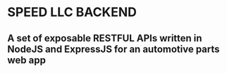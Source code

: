 # SPEED LLC BACKEND

## A set of exposable RESTFUL APIs written in NodeJS and ExpressJS for an automotive parts web app
